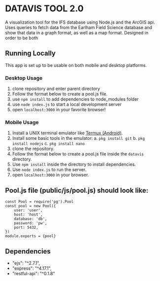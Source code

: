 # DATAVIS TOOL 2.0
A visualization tool for the IFS database using Node.js and the ArcGIS api. Uses queries to fetch data from the Earlham Field Science database and show that data in a graph format, as well as a map format. Designed in order to be both 

## Running Locally
This app is set up to be usable on both mobile and desktop platforms.
### Desktop Usage
1. clone repository and enter parent directory
2. Follow the format below to create a pool.js file.
3. use `npm install` to add dependencies to node_modules folder
4. use `node index.js` to start a local development server
5. open `localhost:3000` in your favorite browser!

### Mobile Usage
1. Install a UNIX terminal emulator like [Termux (Android)](https://play.google.com/store/apps/details?id=com.termux&hl=en_US).
2. Install some basic tools in the emulator:
a. ```pkg install git```
b. ```pkg install nodejs```
c. ```pkg install nano```
4. clone the repository.
3. Follow the format below to create a pool.js file inside the `datavis` directory.
4. Use `npm install` inside the directory to install dependencies.
5. Use `node index.js` to run the server.
6. open `localhost:3000` in your browser.

## Pool.js file (public/js/pool.js) should look like:
```
const Pool = require('pg').Pool
const pool = new Pool({
    user: 'user',
    host: 'host',
    database: 'db',
    password: 'pw',
    port: 5432,
})
module.exports = {pool}
```

## Dependencies
 - "ejs": "^2.7.1",
 - "express": "^4.17.1",
 - "restful-api": "^0.1.8"

